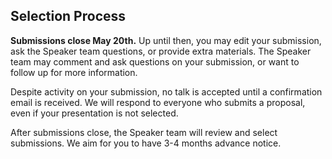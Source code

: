## Selection Process

**Submissions close May 20th.** Up until then, you may edit your submission, ask the Speaker team questions, or provide extra materials. The Speaker team may comment and ask questions on your submission, or want to follow up for more information.

Despite activity on your submission, no talk is accepted until a confirmation email is received. We will respond to everyone who submits a proposal, even if your presentation is not selected.

After submissions close, the Speaker team will review and select submissions. We aim for you to have 3-4 months advance notice.


